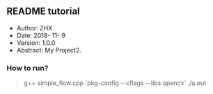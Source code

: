 ## README tutorial
- Author: ZHX
- Date: 2018- 11- 9
- Version: 1.0.0
- Abstract: My Project2.


### How to run?
> g++ simple_flow.cpp \`pkg-config --cflags --libs opencv\`
> ./a.out


